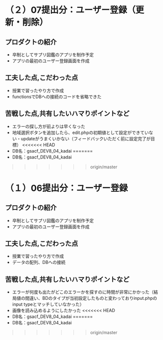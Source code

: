 # （２）07提出分：ユーザー登録（更新・削除）
## プロダクトの紹介
- 卒制としてサプリ図鑑のアプリを制作予定
- アプリの最初のユーザー登録画面を作成
## 工夫した点,こだわった点
- 授業で習ったやり方で作成
- functionsでDBへの接続のコードを省略できた
## 苦戦した点,共有したいハマりポイントなど
- エラーの探し方が前よりは早くなった
- 地域選択ボタンを追加したら、edit.phpの初期値として設定ができていない・updateがうまくいかない（フィードバックいただく前に設定完了が目標）
<<<<<<< HEAD
- DB名：gsacf_DEV8_04_kadai
=======
- DB名：gsacf_DEV8_04_kadai
>>>>>>> origin/master


# （１）06提出分：ユーザー登録
## プロダクトの紹介
- 卒制としてサプリ図鑑のアプリを制作予定
- アプリの最初のユーザー登録画面を作成
## 工夫した点,こだわった点
- 授業で習ったやり方で作成
- データの配列、DBへの接続
## 苦戦した点,共有したいハマりポイントなど
- エラーが何度も出たがどこのエラーかを探すのに時間が非常にかかった（結局値の間違い、BDのタイプが当初設定したものと変わっておりinput.phpのinput typeとマッチしていなかった）
- 画像を読み込めるようにしたかった
<<<<<<< HEAD
- DB名：gsacf_DEV8_04_kadai
=======
- DB名：gsacf_DEV8_04_kadai
>>>>>>> origin/master
